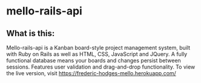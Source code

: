 # mello-rails-api

## What is this:
Mello-rails-api is a Kanban board-style project management system, built with Ruby on Rails as well as HTML, CSS, JavaScript and JQuery. A fully functional database means your boards and changes persist between sessions. Features user validation and drag-and-drop functionality. To view the live version, visit https://frederic-hodges-mello.herokuapp.com/

